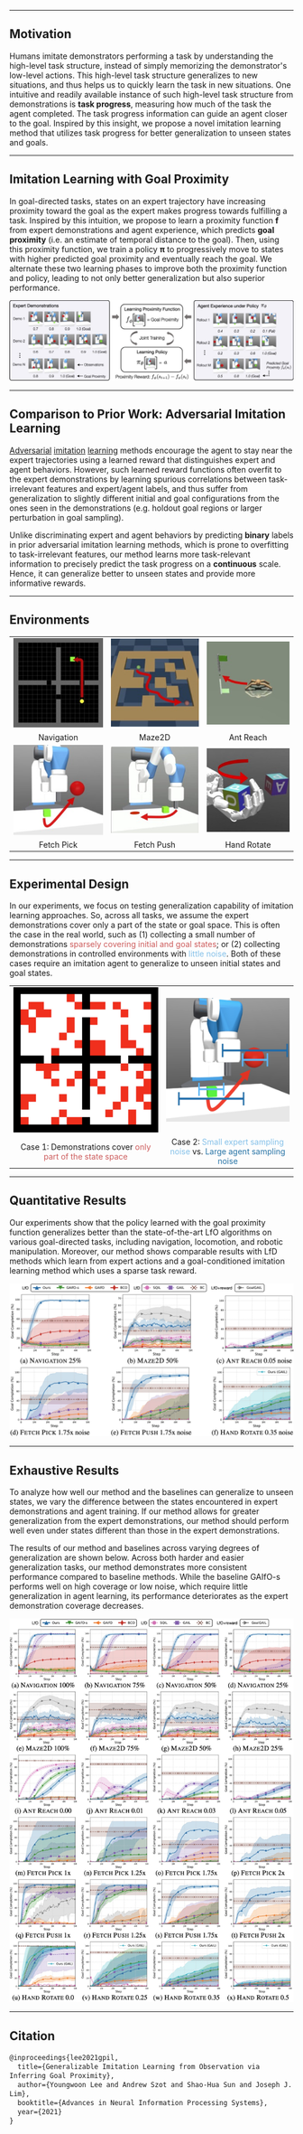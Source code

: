 
----

## Motivation

Humans imitate demonstrators performing a task by understanding the high-level task structure, instead of simply memorizing the demonstrator's low-level actions. This high-level task structure generalizes to new situations, and thus helps us to quickly learn the task in new situations. One intuitive and readily available instance of such high-level task structure from demonstrations is **task progress**, measuring how much of the task the agent completed. The task progress information can guide an agent closer to the goal. Inspired by this insight, we propose a novel imitation learning method that utilizes task progress for better generalization to unseen states and goals.


----


## Imitation Learning with Goal Proximity

In goal-directed tasks, states on an expert trajectory have increasing proximity toward the goal as the expert makes progress towards fulfilling a task. Inspired by this intuition, we propose to learn a proximity function **f** from expert demonstrations and agent experience, which predicts **goal proximity** (i.e. an estimate of temporal distance to the goal). Then, using this proximity function, we train a policy **&pi;** to progressively move to states with higher predicted goal proximity and eventually reach the goal. We alternate these two learning phases to improve both the proximity function and policy, leading to not only better generalization but also superior performance.


![Goal proximity imitation learning method](./img/method.jpg "Illustration of our model")


----


## Comparison to Prior Work: Adversarial Imitation Learning

<a href src="https://arxiv.org/abs/1606.03476" target="_blank">Adversarial</a> <a href src="https://arxiv.org/abs/1710.11248" target="_blank">imitation</a> <a href src="https://arxiv.org/abs/1807.06158" target="_blank">learning</a> methods encourage the agent to stay near the expert trajectories using a learned reward that distinguishes expert and agent behaviors. However, such learned reward functions often overfit to the expert demonstrations by learning spurious correlations between task-irrelevant features and expert/agent labels, and thus suffer from generalization to slightly different initial and goal configurations from the ones seen in the demonstrations (e.g. holdout goal regions or larger perturbation in goal sampling).

Unlike discriminating expert and agent behaviors by predicting **binary** labels in prior adversarial imitation learning methods, which is prone to overfitting to task-irrelevant features, our method learns more task-relevant information to precisely predict the task progress on a **continuous** scale. Hence, it can generalize better to unseen states and provide more informative rewards.


---


## Environments

<table>
<tbody>
  <tr style="border-bottom: none;">
    <td style="text-align: center">
        <img height="auto" width="100%" src="img/env/navigation.jpg">
    </td>
    <td style="text-align: center">
        <img height="auto" width="100%" src="img/env/maze.jpg">
    </td>
    <td style="text-align: center">
        <img height="auto" width="100%" src="img/env/locomotion.jpg">
    </td>
  </tr>
  <tr style="border-bottom: none;">
    <td style="text-align: center">
        <figcaption class="imgcaption" style="padding-top: 0px">Navigation</figcaption>
    </td>
    <td style="text-align: center">
        <figcaption class="imgcaption" style="padding-top: 0px">Maze2D</figcaption>
    </td>
    <td style="text-align: center">
        <figcaption class="imgcaption" style="padding-top: 0px">Ant Reach</figcaption>
    </td>
  </tr>
  <tr style="border-bottom: none;">
    <td style="text-align: center">
        <img height="auto" width="100%" src="img/env/pick.jpg">
    </td>
    <td style="text-align: center">
        <img height="auto" width="100%" src="img/env/push.jpg">
    </td>
    <td style="text-align: center">
        <img height="auto" width="100%" src="img/env/hand.jpg">
    </td>
  </tr>
  <tr style="border-bottom: none;">
    <td style="text-align: center">
        <figcaption class="imgcaption" style="padding-top: 0px">Fetch Pick</figcaption>
    </td>
    <td style="text-align: center">
        <figcaption class="imgcaption" style="padding-top: 0px">Fetch Push</figcaption>
    </td>
    <td style="text-align: center">
        <figcaption class="imgcaption" style="padding-top: 0px">Hand Rotate</figcaption>
    </td>
  </tr>
</tbody>
</table>


----


## Experimental Design

In our experiments, we focus on testing generalization capability of imitation learning approaches. So, across all tasks, we assume the expert demonstrations cover only a part of the state or goal space. This is often the case in the real world, such as (1) collecting a small number of demonstrations <span style="color: #CD5C5C;">sparsely covering initial and goal states</span>; or (2) collecting demonstrations in controlled environments with <span style="color: #85C1E9;">little noise</span>. Both of these cases require an imitation agent to generalize to unseen initial states and goal states.

<table>
<tbody>
  <tr style="border-bottom: none;">
    <td style="text-align: center">
        <img height="auto" width="100%" src="img/coverage1.jpg">
    </td>
    <td style="text-align: center">
        <img height="auto" width="100%" src="img/coverage2.jpg">
    </td>
  </tr>
  <tr style="border-bottom: none;">
    <td style="text-align: center">
        <figcaption class="imgcaption" style="padding-top: 0px">Case 1: Demonstrations cover <span style="color: #CD5C5C;">only part of the state space</span> </figcaption>
    </td>
    <td style="text-align: center">
        <figcaption class="imgcaption" style="padding-top: 0px">Case 2: <span style="color: #85C1E9;">Small expert sampling noise</span> vs. <span style="color: #2874A6;">Large agent sampling noise</span> </figcaption>
    </td>
  </tr>
</tbody>
</table>


----


## Quantitative Results

Our experiments show that the policy learned with the goal proximity function generalizes better than the state-of-the-art LfO algorithms on various goal-directed tasks, including navigation, locomotion, and robotic manipulation. Moreover, our method shows comparable results with LfD methods which learn from expert actions and a goal-conditioned imitation learning method which uses a sparse task reward.

![Comparisons to LfD and LfO baselines on a medium coverage setting](./img/quantitative_results.jpg "Comparisons to LfD and LfO baselines (part)")


----


## Exhaustive Results

To analyze how well our method and the baselines can generalize to unseen states, we vary the difference between the states encountered in expert demonstrations and agent training. If our method allows for greater generalization from the expert demonstrations, our method should perform well even under states different than those in the expert demonstrations.

The results of our method and baselines across varying degrees of generalization are shown below. Across both harder and easier generalization tasks, our method demonstrates more consistent performance compared to baseline methods. While the baseline GAIfO-s performs well on high coverage or low noise, which require little generalization in agent learning, its performance deteriorates as the expert demonstration coverage decreases.

![Comparisons to LfD and LfO baselines with different coverages](./img/quantitative_results_full.jpg "Comparisons to LfD and LfO baselines (whole)")


----


## Citation
```
@inproceedings{lee2021gpil,
  title={Generalizable Imitation Learning from Observation via Inferring Goal Proximity},
  author={Youngwoon Lee and Andrew Szot and Shao-Hua Sun and Joseph J. Lim},
  booktitle={Advances in Neural Information Processing Systems},
  year={2021}
}
```
<br>
